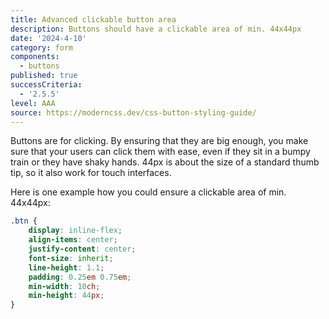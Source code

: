 ```yaml
---
title: Advanced clickable button area
description: Buttons should have a clickable area of min. 44x44px
date: '2024-4-10'
category: form
components:
  - buttons
published: true
successCriteria:
  - '2.5.5'
level: AAA
source: https://moderncss.dev/css-button-styling-guide/
---
```


Buttons are for clicking. By ensuring that they are big enough, you make sure that your users can click them with ease, even if they sit in a bumpy train or they have shaky hands. 44px is about the size of a standard thumb tip, so it also work for touch interfaces.

Here is one example how you could ensure a clickable area of min. 44x44px:

```css
.btn {
	display: inline-flex;
  	align-items: center;
  	justify-content: center;
	font-size: inherit;
	line-height: 1.1;
	padding: 0.25em 0.75em;
  	min-width: 10ch;
  	min-height: 44px;
}
```
